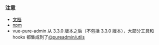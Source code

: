 ### 注意

- [文档](https://pure-admin-utils.vercel.app)
- [npm](https://www.npmjs.com/package/@pureadmin/utils)
- vue-pure-admin 从 3.3.0 版本之后（不包括 3.3.0 版本），大部分工具和 hooks 都集成到了[@pureadmin/utils](https://pure-admin-utils.vercel.app)
